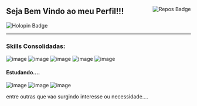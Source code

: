 <div style="display: flex; justify-content: space-between; align-items: center; width: 100%;">
  <h2>Seja Bem Vindo ao meu Perfil!!!</h2>
  <div style="display: flex; justify-content: space-between; align-items: center; width: 100%>
    <img src="https://badges.pufler.dev/visits/Al3xandreG0mes/Al3xandreG0mes" alt="Visits Badge""/>
    <img src="https://badges.pufler.dev/repos/Al3xandreG0mes" alt="Repos Badge"/>
  </div>
</div>
<img src="https://holopin.me/al3xandreg0mes" alt="Holopin Badge"/>

<hr>



### Skills Consolidadas:
![image](https://img.shields.io/badge/Django-092E20?style=for-the-badge&logo=django&logoColor=green)
![image](https://img.shields.io/badge/django%20rest-ff1709?style=for-the-badge&logo=django&logoColor=white)
![image](https://img.shields.io/badge/HTML5-E34F26?style=for-the-badge&logo=html5&logoColor=white)
![image](https://img.shields.io/badge/CSS3-1572B6?style=for-the-badge&logo=css3&logoColor=white)
![image](https://img.shields.io/badge/Python-FFD43B?style=for-the-badge&logo=python&logoColor=blue)

#### Estudando....
![image](https://img.shields.io/badge/Kotlin-0095D5?&style=for-the-badge&logo=kotlin&logoColor=white)
![image](https://img.shields.io/badge/JavaScript-323330?style=for-the-badge&logo=javascript&logoColor=F7DF1E)
![image](https://img.shields.io/badge/Java-%23ED8B00.svg?style=for-the-badge&logo=openjdk&logoColor=white)

entre outras que vao surgindo interesse ou necessidade....


